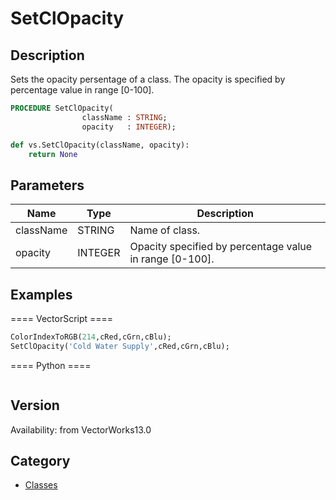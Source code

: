 # SetClOpacity

## Description
Sets the opacity persentage of a class. The opacity is specified by percentage value in range [0-100].

```pascal
PROCEDURE SetClOpacity(
				className : STRING;
				opacity   : INTEGER);
```

```python
def vs.SetClOpacity(className, opacity):
    return None
```

## Parameters
|Name|Type|Description|
|---|---|---|
|className|STRING|Name of class.|
|opacity|INTEGER|Opacity specified by percentage value in range [0-100].|

## Examples
==== VectorScript ====
```pascal
ColorIndexToRGB(214,cRed,cGrn,cBlu);
SetClOpacity('Cold Water Supply',cRed,cGrn,cBlu);
```
==== Python ====
```python

```

## Version
Availability: from VectorWorks13.0

## Category
* [Classes](../Categories/Classes.md)
